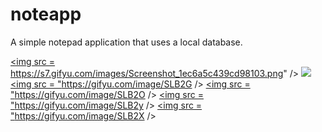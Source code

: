 # noteapp
A simple notepad application that uses a local database.

<a href = "https://s7.gifyu.com/images/Screenshot_1ec6a5c439cd98103.png" target = "_blank"> <img src = https://s7.gifyu.com/images/Screenshot_1ec6a5c439cd98103.png" /> </a>
<a href = "https://s7.gifyu.com/images/Screenshot_2318674af4e9a4528.png" target = "_blank"> <img src = "hhttps://s7.gifyu.com/images/Screenshot_2318674af4e9a4528.png" /> </a>
<a href = "https://gifyu.com/image/SLB2G" target = "_blank"> <img src = "https://gifyu.com/image/SLB2G /> </a>
<a href = "https://gifyu.com/image/SLB2O" target = "_blank"> <img src = "https://gifyu.com/image/SLB2O /> </a>
<a href = "https://gifyu.com/image/SLB2y" target = "_blank"> <img src = "https://gifyu.com/image/SLB2y /> </a>
<a href = "https://gifyu.com/image/SLB2X" target = "_blank"> <img src = "https://gifyu.com/image/SLB2X /> </a>
